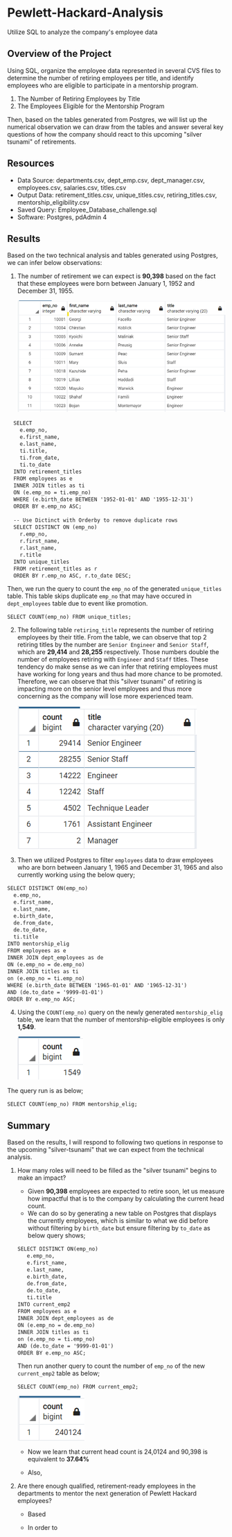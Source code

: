 # Pewlett-Hackard-Analysis
Utilize SQL to analyze the company's employee data 

## Overview of the Project
Using SQL, organize the employee data represented in several CVS files to determine the number of retiring employees per title, and identify employees who are eligible to participate in a mentorship program. 

1. The Number of Retiring Employees by Title
2. The Employees Eligible for the Mentorship Program

Then, based on the tables generated from Postgres, we will list up the numerical observation we can draw from the tables and answer several key questions of how the company should react to this upcoming "silver tsunami" of retirements.
## Resources
- Data Source: departments.csv, dept_emp.csv, dept_manager.csv, employees.csv, salaries.csv, titles.csv
- Output Data: retirement_titles.csv, unique_titles.csv, retiring_titles.csv, mentorship_eligibility.csv
- Saved Query: Employee_Database_challenge.sql
- Software: Postgres, pdAdmin 4

## Results
  Based on the two technical analysis and tables generated using Postgres, we can infer below observations:
  
  1. The number of retirement we can expect is **90,398** based on the fact that these employees were born between January 1, 1952 and December 31, 1955.
  
      ![](Data/unique_titles_table.png)
  ```
    SELECT
      e.emp_no,
      e.first_name,
      e.last_name,
      ti.title,
      ti.from_date,
      ti.to_date
    INTO retirement_titles
    FROM employees as e
    INNER JOIN titles as ti
    ON (e.emp_no = ti.emp_no)
    WHERE (e.birth_date BETWEEN '1952-01-01' AND '1955-12-31')
    ORDER BY e.emp_no ASC;

    -- Use Dictinct with Orderby to remove duplicate rows
    SELECT DISTINCT ON (emp_no) 
      r.emp_no,
      r.first_name,
      r.last_name,
      r.title
    INTO unique_titles
    FROM retirement_titles as r
    ORDER BY r.emp_no ASC, r.to_date DESC;
  ```
   Then, we run the query to count the `emp_no` of the generated `unique_titles` table. This table skips duplicate `emp_no` that may have occured in `dept_employees` table due to event like promotion.
  
  ```
  SELECT COUNT(emp_no) FROM unique_titles;
  ```
  2. The following table `retiring_title` represents the number of retiring employees by their title. From the table, we can observe that top 2 retiring titles by the number are `Senior Engineer` and `Senior Staff`, which are **29,414** and **28,255** respectively. Those numbers double the number of employees retiring with `Engineer` and `Staff` titles. These tendency do make sense as we can infer that retiring employees must have working for long years and thus had more chance to be promoted.
   Therefore, we can observe that this "silver tsunami" of retiring is impacting more on the senior level employees and thus more concerning as the company will lose more experienced team.

      ![](Data/retiring_titles_table.png)
       
  3. Then we utilized Postgres to filter `employees` data to draw employees who are born between January 1, 1965 and December 31, 1965 and also currently working using the below query;
  ```
  SELECT DISTINCT ON(emp_no)
    e.emp_no,
    e.first_name,
    e.last_name,
    e.birth_date,
    de.from_date,
    de.to_date,
    ti.title
  INTO mentorship_elig
  FROM employees as e
  INNER JOIN dept_employees as de
  ON (e.emp_no = de.emp_no)
  INNER JOIN titles as ti
  on (e.emp_no = ti.emp_no)
  WHERE (e.birth_date BETWEEN '1965-01-01' AND '1965-12-31')
  AND (de.to_date = '9999-01-01')
  ORDER BY e.emp_no ASC;
  ```
  
  4. Using the `COUNT(emp_no)` query on the newly generated `mentorship_elig` table, we learn that the number of mentorship-eligible employees is only **1,549**.

      ![](Data/count_mentorship_elig.png)
  
  The query run is as below;
  ```
  SELECT COUNT(emp_no) FROM mentorship_elig;
  ```
## Summary
   Based on the results, I will respond to following two quetions in response to the upcoming "silver-tsunami" that we can expect from the technical analysis.

  1. How many roles will need to be filled as the "silver tsunami" begins to make an impact?
    
     + Given **90,398** employees are expected to retire soon, let us measure how impactful that is to the company by calculating the current head  count.
     + We can do so by generating a new table on Postgres that displays the currently employees, which is similar to what we did before without filtering by `birth_date` but ensure filtering by `to_date` as below query shows;
     ```
     SELECT DISTINCT ON(emp_no)
        e.emp_no,
        e.first_name,
        e.last_name,
        e.birth_date,
        de.from_date,
        de.to_date,
        ti.title
     INTO current_emp2
     FROM employees as e
     INNER JOIN dept_employees as de
     ON (e.emp_no = de.emp_no)
     INNER JOIN titles as ti
     on (e.emp_no = ti.emp_no)
     AND (de.to_date = '9999-01-01')
     ORDER BY e.emp_no ASC;
     ```
     Then run another query to count the number of `emp_no` of the new `current_emp2` table as below;
     ```
     SELECT COUNT(emp_no) FROM current_emp2;
     ```
     ![](Data/count_current_emp.png)
     + Now we learn that current head count is 24,0124 and 90,398 is equivalent to **37.64%**
 
     + Also, 
  
  2. Are there enough qualified, retirement-ready employees in the departments to mentor the next generation of Pewlett Hackard employees?
    
     + Based 

     + In order to 
  
